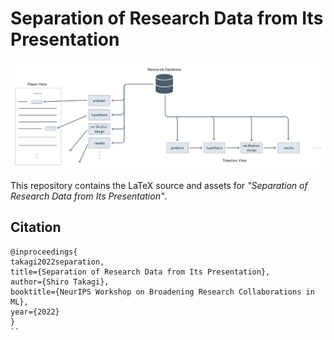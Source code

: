 # Separation of Research Data from Its Presentation

![image info](./figs/paper_as_a_view.png)

This repository contains the LaTeX source and assets for *"Separation of Research Data from Its Presentation"*.

## Citation
```
@inproceedings{
takagi2022separation,
title={Separation of Research Data from Its Presentation},
author={Shiro Takagi},
booktitle={NeurIPS Workshop on Broadening Research Collaborations in ML},
year={2022}
}
``
